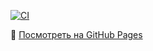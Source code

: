 [![CI](https://github.com/ElizabethKorn/cards/actions/workflows/deploy.yml/badge.svg)](https://github.com/ElizabethKorn/cards/actions)

🔗 [Посмотреть на GitHub Pages](https://ElizabethKorn.github.io/cards/)
